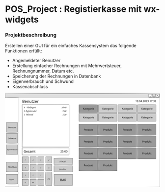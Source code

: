 # POS_Project : Registierkasse mit wx-widgets

### Projektbeschreibung

Erstellen einer GUI für ein einfaches Kassensystem das folgende Funktionen erfüllt:
- Angemeldeter Benutzer
- Erstellung einfacher Rechnungen mit Mehrwertsteuer, Rechnungnummer, Datum etc.
- Speicherung der Rechnungen in Datenbank
- Eigenverbrauch und Schwund
- Kassenabschluss

![Wireframe](images/Untitled.svg)
